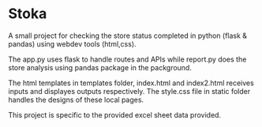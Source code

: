 # Stoka
A small project for checking the store status completed in python (flask & pandas) using webdev tools (html,css).

The app.py uses flask to handle routes and APIs while report.py does the store analysis using pandas package in the packground.

The html templates in templates folder, index.html and index2.html receives inputs and displayes outputs respectively. The style.css file in static folder handles the designs of these local pages.

This project is specific to the provided excel sheet data provided.
